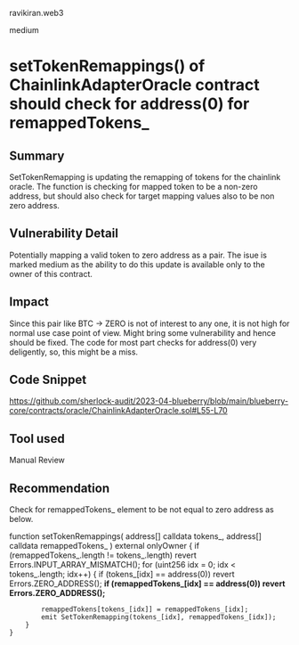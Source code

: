 ravikiran.web3

medium

# setTokenRemappings() of ChainlinkAdapterOracle contract should check for address(0) for remappedTokens_

## Summary
SetTokenRemapping is updating the remapping of tokens for the chainlink oracle. The function is checking for mapped token to be a non-zero address, but should also check for target mapping values also to be non zero address.

## Vulnerability Detail
Potentially mapping a valid token to zero address as a pair. The isue is marked medium as the ability to do this update is available only to the owner of this contract. 

## Impact
Since this pair like BTC -> ZERO is not of interest to any one, it is not high for normal use case point of view. Might bring some vulnerability and hence should be fixed. The code for most part checks for address(0) very deligently, so, this might be a miss. 

## Code Snippet
https://github.com/sherlock-audit/2023-04-blueberry/blob/main/blueberry-core/contracts/oracle/ChainlinkAdapterOracle.sol#L55-L70

## Tool used

Manual Review

## Recommendation
Check for remappedTokens_ element to be not equal to zero address as below.

function setTokenRemappings(
        address[] calldata tokens_,
        address[] calldata remappedTokens_
    ) external onlyOwner {
        if (remappedTokens_.length != tokens_.length)
            revert Errors.INPUT_ARRAY_MISMATCH();
        for (uint256 idx = 0; idx < tokens_.length; idx++) {
            if (tokens_[idx] == address(0)) revert Errors.ZERO_ADDRESS();
            **if (remappedTokens_[idx] == address(0)) revert Errors.ZERO_ADDRESS();**

            remappedTokens[tokens_[idx]] = remappedTokens_[idx];
            emit SetTokenRemapping(tokens_[idx], remappedTokens_[idx]);
        }
    }

